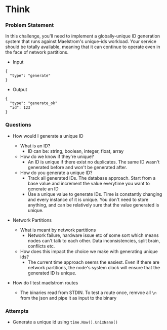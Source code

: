 # Think

### Problem Statement

In this challenge, you'll need to implement a globally-unique ID
generation system that runs against Maelstrom's unique-ids workload.
Your service should be totally available, meaning that it can continue
to operate even in the face of network partitions.

- Input

```
{
  "type": "generate"
}
```

- Output

```
{
  "type": "generate_ok"
  "id": 123
}
```

### Questions

- How would I generate a unique ID
    - What is an ID?
        - ID can be: string, boolean, integer, float, array
    - How do we know if they're unique?
        - An ID is unique if there exist no duplicates. The same ID
          wasn't generated before and won't be generated after.
    - How do you generate a unique ID?
        - Track all generated IDs. The database approach. Start from a
          base value and increment the value everytime you want to
          generate an ID
        - Use a unique value to generate IDs. Time is constantly
          changing and every instance of it is unique. You don't need to
          store anything, and can be relatively sure that the value
          generated is unique.

- Network Partitions
  - What is meant by network partitions
    - Network failure, hardware issue etc of some sort which means nodes
      can't talk to each other. Data inconsistencies, split brain,
      conflicts etc.
  - How does this impact the choice we make with generating unique ids?
      - The current time approach seems the easiest. Even if there are
        network partitions, the node's system clock will ensure that the
        generated ID is unique.

- How do I test maelstrom routes
  - The binaries read from STDIN. To test a route once, remvoe all `\n`
    from the json and pipe it as input to the binary


### Attempts

- Generate a unique id using `time.Now().UnixNano()`
